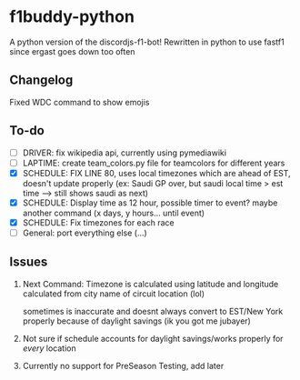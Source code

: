 # f1buddy-python

A python version of the discordjs-f1-bot! 
Rewritten in python to use fastf1 since ergast goes down too often

## Changelog

Fixed WDC command to show emojis


## To-do
- [ ] DRIVER: fix wikipedia api, currently using pymediawiki
- [ ] LAPTIME: create team_colors.py file for teamcolors for different years
- [x] SCHEDULE: FIX LINE 80, uses local timezones which are ahead of EST, doesn't update properly (ex: Saudi GP over, but saudi local time > est time --> still shows saudi as next)
- [x] SCHEDULE: Display time as 12 hour, possible timer to event? maybe another command (x days, y hours... until event)
- [x] SCHEDULE: Fix timezones for each race
- [ ] General: port everything else (...)
## Issues

1.  Next Command: Timezone is calculated using latitude and longitude calculated from city name of circuit location (lol)

    sometimes is inaccurate and doesnt always convert to EST/New York properly because of daylight savings (ik you got me jubayer)

2. Not sure if schedule accounts for daylight savings/works properly for *every* location

3. Currently no support for PreSeason Testing, add later

